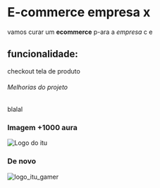 # E-commerce empresa x

vamos curar um **ecommerce** p-ara a *empresa* c e  

## funcionalidade:

checkout tela de produto

###### Melhorias do projeto

blalal

### Imagem +1000 aura

![Logo do itu](img/itu.png)

### De novo

![logo_itu_gamer](file:///C:/Users/mathe/AppData/Local/Packages/5319275A.WhatsAppDesktop_cv1g1gvanyjgm/TempState/2E9777B99786A3EF6E5D786E2BC2E16F/Imagem%20do%20WhatsApp%20de%202025-05-19%20%C3%A0(s)%2000.00.04_81e9ab4f.jpg)
